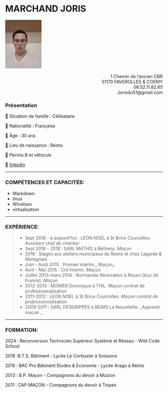 # MARCHAND JORIS
![](https://raw.githubusercontent.com/joris511000/quete-markdown/ecf76cd608cc8bf768e32f77e25f38aa90668890/20220128_1000402.jpg "moi")



<div style="text-align:right;">1 Chemin de l’ancien CBR</div>
<div style="text-align:right;">51170 FAVEROLLES &amp; COEMY</div>
<div style="text-align:right;">06.52.11.82.65</div>
<div style="text-align:right;">Jorisdu51@gmail.com </div>
 
 

 


### **Présentation**


 Situation de famille : Célibataire     

 Nationalité : Française

 Âge : 30 ans

 Lieu de naissance : Reims

 Permis B et véhicule

 [linkedin](www.linkedin.com/in/joris-marchand-33214b309)



---


### **COMPÉTENCES ET CAPACITÉS**:

* Markdown
* linux
* Windows
* virtualisation


---
  

### **EXPÉRIENCE**:

  > - Sept 2018 - à aujourd’hui : LEON NOEL à St Brice Courcelles. _Assistant chef de
chantier_
> - Sept 2016 - 2018 : SARL MATHIS à Bétheny. _Maçon_
> - 2016 : Stages aux ateliers municipaux de Reims et chez Lagarde &amp; Meregnani
> - Juin - Août 2015 : Proman intérim._ Maçon_
> - Avril - Mai 2015 : Crit Intérim. _Maçon_
> - Juillet 2013-mars 2014 : Normandie Rénovation à Rouen (tour de France). _Maçon_
> - 2012-2013 : MONIER Dominique à THIL. Maçon contrat de professionnalisation
> - 2011-2012 : LEON NOEL à St Brice Courcelles. _Maçon contrat de
professionnalisation_
> - 2009-2011 : SARL DESGRIPPES à REIMS La Neuvillette. _Apprenti maçon _
---


### **FORMATION:**

2024 : Reconversion Technicien Supérieur Système et Réseau - Wild Code School 

2018 :B.T.S. Bâtiment - Lycée Le Corbusier à Soissons

2016 : BAC Pro Bâtiment Etudes &amp; Economie - Lycée Arago à Reims

2013 : B.P. Maçon - Compagnons du devoir à Muizon

2011 : CAP MAÇON - Compagnons du devoir à Troyes

